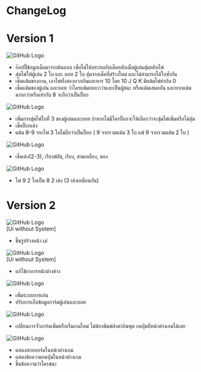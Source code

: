 # ChangeLog

# Version 1
![GitHub Logo](https://shields.io/badge/Version-1.0-green)
 - ก๊อปปี้ข้อมูลเด็คมาจากต้นแบบ เพื่อไม่ให้กระทบกับเด็คหลักเมื่อผู้เล่นสุ่มหยิบไพ่
 - สุ่มไพ่ให้ผู้เล่น 2 ใบ และ บอท 2 ใบ สุ่มจากเด็คที่สร้างใหม่ และไม่สามารถได้ใบซ้ำกัน
 - เช็คแต้มของกาด, เอาไพ่ทั้งสองบวกกันและหาร 10 โดย 10 J Q K มีแต้มไพ่ท่ากับ 0
 - เช็คแต้มของผู้เล่น และบอท ว่าใครแต้มเยอะกว่าและเป็นผู้ชนะ หรือแต้มเสมอกัน และหากแต้มมากกว่าหรือเท่ากับ 8 จะถือว่าเป็นป็อก
 
![GitHub Logo](https://shields.io/badge/Version-1.1-green)
 - เพิ่มการสุ่มไพ่ใบที่ 3 ของผู้เล่นและบอท ถ้าหากไม่มีใครป็อกจะให้เลือกว่าจะสุ่มไพ่เพิ่มหรือไม่สุ่ม
 - เช็คป็อกเด้ง
 - แต้ม 8-9 จากไพ่ 3 ใบไม่ถือว่าเป็นป็อก ( 9 จากรวมแต้ม 3 ใบ แพ้ 9 จากรวมแต้ม 2 ใบ )
 
![GitHub Logo](https://shields.io/badge/Version-1.2-green)
 - เช็คเด้ง(2-3), เรียงฟลัช, เรียง, สามเหลือง, ตอง
 
![GitHub Logo](https://shields.io/badge/Version-1.3-green)
 - ไพ่ 9 2 ใบเป็น 8 2 เด้ง (3 เด้งเหมือนกัน)

# Version 2
![GitHub Logo](https://shields.io/badge/Version-2.1-green)<br>
[Ui without System]
 - ขึ้นรูปร่างหน้า ui

![GitHub Logo](https://shields.io/badge/Version-2.2-green)<br>
[Ui without System]
 - แก้ไข้อาการหน้าต่างค้าง

![GitHub Logo](https://shields.io/badge/Version-2.4-green)<br>
- เพิ่มระบบการเล่น
- ปรับการเก็บข้อมูลการ์ดผู้เล่นและบอท

![GitHub Logo](https://shields.io/badge/Version-2.5-green)<br>
- เปลี่ยนการจั๋วการ์ดเพิ่มหรือเริ่มเกมใหม่ ไม่ต้องพิมพ์ส่งค่าอินพุต กดปุ่มที่หน้าต่างเกมได้เลย

![GitHub Logo](https://shields.io/badge/Version-2.6-green)<br>
- แสดงสกอบอร์ดในหน้าต่างเกม
- แสดงข้อความกดปุ่มในหน้าต่างเกม
- ขึ้นข้อความว่าใครชนะ
